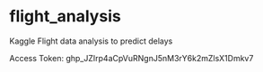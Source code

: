 # flight_analysis
Kaggle Flight data analysis to predict delays


Access Token:
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 
